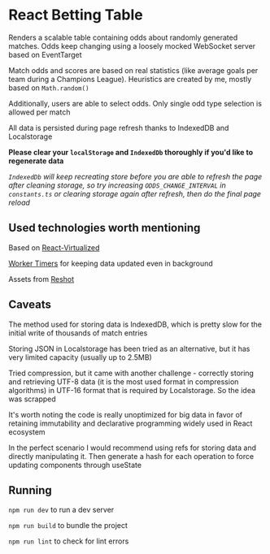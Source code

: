 # React Betting Table

Renders a scalable table containing odds about randomly generated matches. Odds keep changing using a loosely mocked WebSocket server based on EventTarget

Match odds and scores are based on real statistics (like average goals per team during a Champions League). Heuristics are created by me, mostly based on `Math.random()`

Additionally, users are able to select odds. Only single odd type selection is allowed per match

All data is persisted during page refresh thanks to IndexedDB and Localstorage

**Please clear your `localStorage` and `IndexedDb` thoroughly if you'd like to regenerate data**

*`IndexedDb` will keep recreating store before you are able to refresh the page after cleaning storage, so try increasing `ODDS_CHANGE_INTERVAL` in `constants.ts` or clearing storage again after refresh, then do the final page reload*

## Used technologies worth mentioning

Based on [React-Virtualized](https://github.com/bvaughn/react-virtualized)

[Worker Timers](https://www.npmjs.com/package/worker-timers) for keeping data updated even in background

Assets from [Reshot](https://www.reshot.com)

## Caveats

The method used for storing data is IndexedDB, which is pretty slow for the initial write of thousands of match entries

Storing JSON in Localstorage has been tried as an alternative, but it has very limited capacity (usually up to 2.5MB)

Tried compression, but it came with another challenge - correctly storing and retrieving UTF-8 data (it is the most used format in compression algorithms) in UTF-16 format that is required by Localstorage. So the idea was scrapped

It's worth noting the code is really unoptimized for big data in favor of retaining immutability and declarative programming widely used in React ecosystem

In the perfect scenario I would recommend using refs for storing data and directly manipulating it. Then generate a hash for each operation to force updating components through useState

## Running
`npm run dev` to run a dev server

`npm run build` to bundle the project

`npm run lint` to check for lint errors